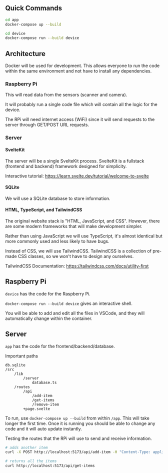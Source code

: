 ## Quick Commands

```bash
cd app
docker-compose up --build
```

```bash
cd device
docker-compose run --build device
```

## Architecture

Docker will be used for development. This allows everyone to run the code within the same environment and not have to install any dependencies. 

### Raspberry Pi 

This will read data from the sensors (scanner and camera). 

It will probably run a single code file which will contain all the logic for the device. 

The RPi will need internet access (WiFi) since it will send requests to the server through GET/POST URL requests. 

### Server

#### SvelteKit

The server will be a single SvelteKit process. SvelteKit is a fullstack (frontend and backend) framework designed for simplicity. 

Interactive tutorial: https://learn.svelte.dev/tutorial/welcome-to-svelte

#### SQLite

We will use a SQLite database to store information. 

#### HTML, TypeScript, and TailwindCSS

The original website stack is "HTML, JavaScript, and CSS". However, there are some modern frameworks that will make development simpler. 

Rather than using JavaScript we will use TypeScript, it's almost identical but more commonly used and less likely to have bugs. 

Instead of CSS, we will use TailwindCSS. TailwindCSS is a collection of pre-made CSS classes, so we won't have to design any ourselves. 

TailwindCSS Documentation: https://tailwindcss.com/docs/utility-first 

## Raspberry Pi

`device` has the code for the Raspberry Pi. 

`docker-compose run --build device` gives an interactive shell.

You will be able to add and edit all the files in VSCode, and they will automatically change within the container. 

## Server

`app` has the code for the frontend/backend/database. 

Important paths
```
db.sqlite
/src
    /lib
        /server
            database.ts
    /routes
        /api
            /add-item
            /get-items
            /remove-item
        +page.svelte
```

To run, use `docker-compose up --build` from within `/app`. This will take longer the first time. Once it is running you should be able to change any code and it will auto update instantly. 

Testing the routes that the RPi will use to send and receive information. 

```bash
# adds another item
curl -X POST http://localhost:5173/api/add-item -H "Content-Type: application/json" -d '{"value": 42}'

# returns all the items
curl http://localhost:5173/api/get-items
```